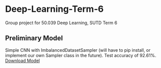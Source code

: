 # Deep-Learning-Term-6
Group project for 50.039 Deep Learning, SUTD Term 6
<br>
## Preliminary Model
Simple CNN with ImbalancedDatasetSampler (will have to pip install, or implement our own Sampler class in the future). Test accuracy of 92.61%.
<br>
[Download Model](https://drive.google.com/drive/folders/1zcXmKO0L9nvmTLk23JpvpBmgLlQouqLa?usp=sharing)
